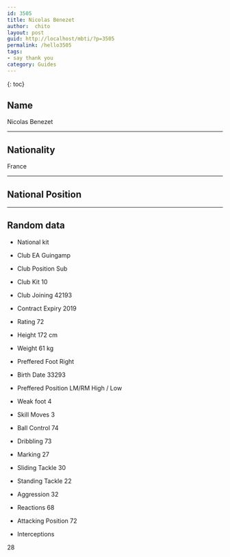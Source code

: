 ```yaml
---
id: 3505
title: Nicolas Benezet
author:  chito 
layout: post
guid: http://localhost/mbti/?p=3505
permalink: /hello3505
tags:
- say thank you
category: Guides
---
```



{: toc}


## Name  
Nicolas Benezet 

* * *

## Nationality  
France 

* * *

## National Position 

* * *

## Random data 

  * National kit 
  * Club 
EA Guingamp 

  * Club Position 
Sub 

  * Club Kit 
10 

  * Club Joining 
42193 

  * Contract Expiry 
2019 

  * Rating 
72 

  * Height 
172 cm 

  * Weight 
61 kg 

  * Preffered Foot 
Right 

  * Birth Date 
33293 

  * Preffered Position 
LM/RM High / Low 

  * Weak foot 
4 

  * Skill Moves 
3 

  * Ball Control 
74 

  * Dribbling 
73 

  * Marking 
27 

  * Sliding Tackle 
30 

  * Standing Tackle 
22 

  * Aggression 
32 

  * Reactions 
68 

  * Attacking Position 
72 

  * Interceptions 

28</ul>